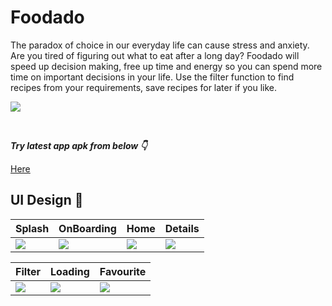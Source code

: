 # Foodado

The paradox of choice in our everyday life can cause stress and anxiety. Are you tired of figuring out what to eat after a long day? Foodado will speed up decision making, free up time and energy so you can spend more time on important decisions in your life. Use the filter function to find recipes from your requirements, save recipes for later if you like.

![](https://github.com/gu-tig333-ht22/Grupp-5/blob/main/assets/readme_assets/Foodado.gif)




<br />

***Try latest app apk from below 👇***

[Here](https://github.com/mdzihad89/lets_sketch/releases/download/v1.0.0/LetsSketch.apk)


## UI Design 🎨

Splash | OnBoarding | Home | Details 
--- | --- | --- | --
![](https://user-images.githubusercontent.com/83513508/203155052-b9a39e90-7923-40c9-ac78-b38b16534f26.jpg) | ![](https://user-images.githubusercontent.com/83513508/203155524-b1370270-768a-402f-8c8a-277e427a66a2.jpg) | ![](https://user-images.githubusercontent.com/83513508/203155822-2f9b8411-decf-4271-abdc-5be50b41fa07.jpg) | ![](https://user-images.githubusercontent.com/83513508/203155966-28ad5935-ec31-4dce-bb1a-2acf18789ba2.jpg)


Filter | Loading | Favourite
--- | --- | --
![](https://user-images.githubusercontent.com/83513508/203157654-a992fb4c-c698-45f0-aeb5-a3c80047a5ad.jpg) | ![](https://user-images.githubusercontent.com/83513508/203158437-299ba173-67e2-43e5-ac17-e67ec3eea207.jpg) | ![](https://user-images.githubusercontent.com/83513508/203158503-72ef3b9f-adea-4995-93d9-5d1187bb6f73.jpg)



<br />
